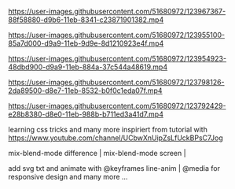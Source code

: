 

https://user-images.githubusercontent.com/51680972/123967367-88f58880-d9b6-11eb-8341-c23871901382.mp4



https://user-images.githubusercontent.com/51680972/123955100-85a7d000-d9a9-11eb-9d9e-8d1210923e4f.mp4



https://user-images.githubusercontent.com/51680972/123954923-48dbd900-d9a9-11eb-884a-37c544a48619.mp4


https://user-images.githubusercontent.com/51680972/123798126-2da89500-d8e7-11eb-8532-b0f0c1eda07f.mp4



https://user-images.githubusercontent.com/51680972/123792429-e28b8380-d8e0-11eb-988b-b711ed3a41d7.mp4





learning css tricks and many more inspiriert from 
tutorial with 
https://www.youtube.com/channel/UCbwXnUipZsLfUckBPsC7Jog


mix-blend-mode difference | 
mix-blend-mode screen | 

add svg txt and animate with @keyframes line-anim |
@media for responsive design  and many more ...





